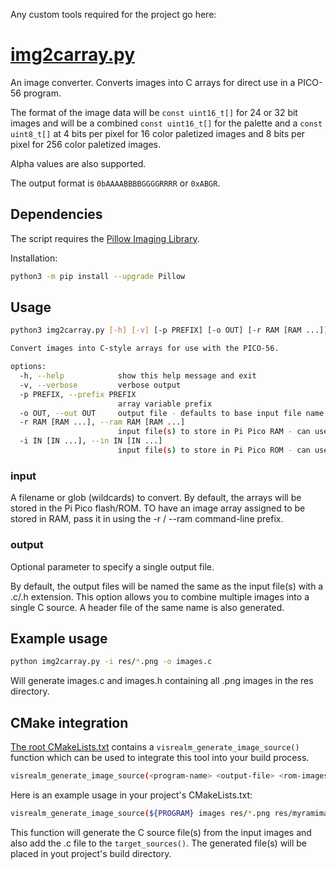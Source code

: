 Any custom tools required for the project go here:

# [img2carray.py](img2carray.py)

An image converter. Converts images into C arrays for direct use in a PICO-56 program.

The format of the image data will be `const uint16_t[]` for 24 or 32 bit images and will be a combined `const uint16_t[]` for the palette and a `const uint8_t[]` at 4 bits per pixel for 16 color paletized images and 8 bits per pixel for 256 color paletized images.

Alpha values are also supported.

The output format is `0bAAAABBBBGGGGRRRR` or `0xABGR`.

## Dependencies

The script requires the [Pillow Imaging Library](https://pypi.org/project/Pillow/).

Installation:

```sh
python3 -m pip install --upgrade Pillow
```

## Usage

```sh
python3 img2carray.py [-h] [-v] [-p PREFIX] [-o OUT] [-r RAM [RAM ...]] [-i IN [IN ...]]

Convert images into C-style arrays for use with the PICO-56.

options:
  -h, --help            show this help message and exit
  -v, --verbose         verbose output
  -p PREFIX, --prefix PREFIX
                        array variable prefix
  -o OUT, --out OUT     output file - defaults to base input file name with .c extension
  -r RAM [RAM ...], --ram RAM [RAM ...]
                        input file(s) to store in Pi Pico RAM - can use wildcards
  -i IN [IN ...], --in IN [IN ...]
                        input file(s) to store in Pi Pico ROM - can use wildcards
```

### input

A filename or glob (wildcards) to convert. By default, the arrays will be stored in the Pi Pico flash/ROM. TO have an image array assigned to be stored in RAM, pass it in using the -r / --ram command-line prefix.

### output

Optional parameter to specify a single output file.

By default, the output files will be named the same as the input file(s) with a .c/.h extension. This option allows you to combine multiple images into a single C source. A header file of the same name is also generated.

## Example usage

```sh
python img2carray.py -i res/*.png -o images.c
```

Will generate images.c and images.h containing all .png images in the res directory.

## CMake integration

[The root CMakeLists.txt](../CMakeLists.txt) contains a `visrealm_generate_image_source()` function which can be used to integrate this tool into your build process.

```sh
visrealm_generate_image_source(<program-name> <output-file> <rom-images> [<ram-images>])
```

Here is an example usage in your project's CMakeLists.txt:

```sh
visrealm_generate_image_source(${PROGRAM} images res/*.png res/myramimage.png)
```

This function will generate the C source file(s) from the input images and also add the .c file to the `target_sources()`. The generated file(s) will be placed in yout project's build directory.